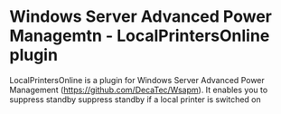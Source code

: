 # Windows Server Advanced Power Managemtn - LocalPrintersOnline plugin
LocalPrintersOnline is a plugin for Windows Server Advanced Power Management (https://github.com/DecaTec/Wsapm). It enables you to suppress standby suppress standby if a local printer is switched on
